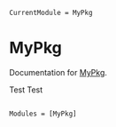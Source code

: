```@meta
CurrentModule = MyPkg
```

# MyPkg

Documentation for [MyPkg](https://github.com/j-fu/MyPkg.jl).

Test Test

```@index
```

```@autodocs
Modules = [MyPkg]
```
